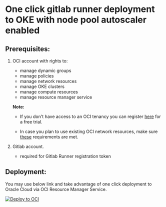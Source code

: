 # One click gitlab runner deployment to OKE with node pool autoscaler enabled

## Prerequisites:

1. OCI account with rights to:
    - manage dynamic groups
    - manage policies
    - manage network resources
    - manage OKE clusters
    - manage compute resources
    - manage resource manager service

    **Note:** 

    - If you don't have access to an OCI tenancy you can register [here](https://www.oracle.com/cloud/free/) for a free trial.
    
    - In case you plan to use existing OCI network resources, make sure [these](https://docs.oracle.com/en-us/iaas/Content/ContEng/Concepts/contengnetworkconfig.htm#securitylistconfig) requirements are met.

2. Gitlab account.
    - required for Gitlab Runner registration token

## Deployment:

You may use below link and take advantage of one click deployment to Oracle Cloud via OCI Resource Manager Service.

[![Deploy to OCI](https://docs.oracle.com/en-us/iaas/Content/Resources/Images/deploy-to-oracle-cloud.svg)](https://cloud.oracle.com/resourcemanager/stacks/create?zipUrl=https://github.com/robo-cap/oci-oke-autoscale-gitlab-runners/archive/refs/tags/v0.0.2.zip)